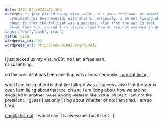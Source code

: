 ```yaml
---
date: 2004-04-29T22:02:10Z
excerpt: "i just picked up my visa. w00t. no I am a free man. or something. \nso the
  president has been meeting with aliens. seriously. i am not lieing.what I am lieing
  about is that the fallujah was a success. also that the war is over. I am lieing
  about that too. oh and I am lieing about how we are not engaged in anot..."
tags: ["war","bush","iraq"]
title: visa
wordpress_id: 832
wordpress_url: http://new.nata2.org/?p=832
---
```


i just picked up my visa. w00t. no I am a free man. <br/>or something. 
<br/><br/>so the president has been meeting with aliens. seriously. <a href="http://www.ufowatchdog.com/images/alien-bush.jpg">i am not lieing.</a><br/><br/>what I am lieing about is that the fallujah was a success. also that the war is over. I am lieing about that too. oh and I am lieing about how we are not engaged in another never ending vietnam like battle. oh wait. I am not the president. I guess I am only lieing about whether or not I am tired. I am so tired. 
<br/><br/><a href="http://www.washingtonpost.com/wp-srv/world/iraq/casualties/facesofthefallen.htm">check this out</a>. I would say it is awesome. but it isn't. :(
